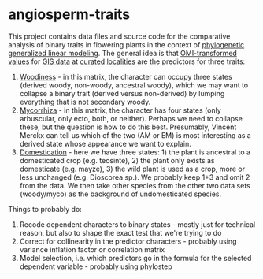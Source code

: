 # angiosperm-traits

This project contains data files and source code for the comparative analysis of
binary traits in flowering plants in the context of [phylogenetic](https://github.com/FePhyFoFum/big_seed_plant_trees/releases/tag/v0.1) 
[generalized linear modeling](https://github.com/naturalis/trait-geo-diverse/blob/master/doc/lm.Rmd). 
The general idea is that 
[OMI-transformed](https://github.com/rvosa/sdmdl-angiosperm-data/blob/master/script/OMI.R)
[values](https://raw.githubusercontent.com/rvosa/sdmdl-angiosperm-data/master/data/niche_traits_merged.csv)
for 
[GIS data](https://drive.google.com/drive/u/0/folders/1EFPurfyxhClDBsxjEAXf00A3LL2MrkQw) 
at 
[curated](https://github.com/rvosa/sdmdl-angiosperm-data/blob/master/script/coordinate_cleaner.R)
[localities](https://github.com/rvosa/sdmdl-angiosperm-data/tree/master/data/occurrences) 
are the predictors for three traits:

1. [Woodiness](https://github.com/rvosa/sdmdl-angiosperm-data/blob/master/data/woody.nex) - in this
   matrix, the character can occupy three states (derived woody, non-woody, ancestral woody), which
   we may want to collapse a binary trait (derived versus non-derived) by lumping everything that
   is not secondary woody.
2. [Mycorrhiza](https://github.com/rvosa/sdmdl-angiosperm-data/blob/master/data/myco.nex) - in this
   matrix, the character has four states (only arbuscular, only ecto, both, or neither). Perhaps we
   need to collapse these, but the question is how to do this best. Presumably, Vincent Merckx can 
   tell us which of the two (AM or EM) is most interesting as a derived state whose appearance we
   want to explain.
3. [Domestication](https://github.com/rvosa/sdmdl-angiosperm-data/blob/master/data/crops.tsv) - here
   we have three states: 1) the plant is ancestral to a domesticated crop (e.g. teosinte), 2) the
   plant only exists as domesticate (e.g. mayze), 3) the wild plant is used as a crop, more or less
   unchanged (e.g. Dioscorea sp.). We probably keep 1+3 and omit 2 from the data. We then take
   other species from the other two data sets (woody/myco) as the background of undomesticated
   species.

Things to probably do:

1. Recode dependent characters to binary states - mostly just for technical reason, but also to 
   shape the exact test that we're trying to do
2. Correct for collinearity in the predictor characters - probably using variance inflation factor
   or correlation matrix
3. Model selection, i.e. which predictors go in the formula for the selected dependent variable - probably
   using phylostep

